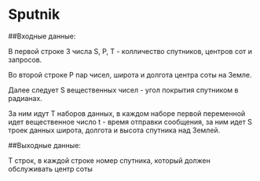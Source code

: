 # Sputnik
##Входные данные:

В первой строке 3 числа S, P, T - колличество спутников, центров сот и запросов.


Во второй строке P пар чисел, широта и долгота центра соты на Земле.

Далее следует S вещественных чисел - угол покрытия спутником в радианах.

За ним идут T наборов данных, в каждом наборе первой переменной идет вещественное число t - время отправки сообщения, за ним идет S троек данных широта, долгота и высота спутника над Землей.

##Выходные данные:

T строк, в каждой строке номер спутника, который должен обслуживать центр соты
